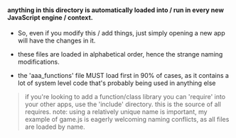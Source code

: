 
#### anything in this directory is automatically loaded into / run in every new JavaScript engine / context.

- So, even if you modify this / add things, just simply opening a new app will have the changes in it.

- these files are loaded in alphabetical order, hence the strange naming modifications.
- the 'aaa_functions' file MUST load first in 90% of cases, as it contains a lot of system level code that's probably being used in anything else

> if you're looking to add a function/class library you can 'require' into your other apps, use the 'include' directory.
> this is the source of all requires. note: using a relatively unique name is important, my example of game.js is eagerly welcoming naming conflicts, as all files are loaded by name.
